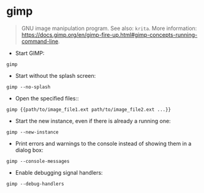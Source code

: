 # gimp

> GNU image manipulation program.
> See also: `krita`.
> More information: <https://docs.gimp.org/en/gimp-fire-up.html#gimp-concepts-running-command-line>.

- Start GIMP:

`gimp`

- Start without the splash screen:

`gimp --no-splash`

- Open the specified files::

`gimp {{path/to/image_file1.ext path/to/image_file2.ext ...}}`

- Start the new instance, even if there is already a running one:

`gimp --new-instance`

- Print errors and warnings to the console instead of showing them in a dialog box:

`gimp --console-messages`

- Enable debugging signal handlers:

`gimp --debug-handlers`

